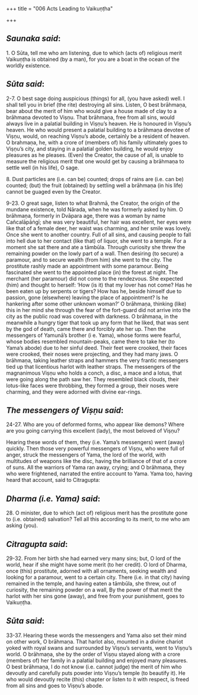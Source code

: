 +++
title = "006 Acts Leading to Vaikuṇṭha"

+++
 

## *Saunaka said*:

1\. O Sūta, tell me who am listening, due to which (acts of) religious merit Vaikuṇṭha is obtained (by a man), for you are a boat in the ocean of the worldly existence.

## *Sūta said*:

2-7. O best sage doing auspicious (things) for all, (you have asked) well. I shall tell you in brief (the rite) destroying all sins. Listen, O best brāhmaṇa, bear about the merit of him who would give a house made of clay to a brāhmaṇa devoted to Viṣṇu. That brāhmaṇa, free from all sins, would always live in a palatial building in Viṣṇu’s heaven. He is honoured in Viṣṇu’s heaven. He who would present a palatial building to a brāhmaṇa devotee of Viṣṇu, would, on reaching Viṣṇu’s abode, certainly be a resident of heaven. O brahmaṇa, he, with a crore of (members of) his family ultimately goes to Viṣṇu’s city, and staying in a palatial golden building, he would enjoy pleasures as he pleases. (Even) the Creator, the cause of all, is unable to measure the religious merit that one would get by causing a brāhmaṇa to settle well (in his life), O sage.

8\. Dust particles are (i.e. can be) counted; drops of rains are (i.e. can be) counted; (but) the fruit (obtained) by settling well a brāhmaṇa (in his life) cannot be guaged even by the Creator.

9-23. O great sage, listen to what Brahmā, the Creator, the origin of the mundane existence, told Nārada, when he was formerly asked by him. O brāhmaṇa, formerly in Dvāpara age, there was a woman by name Cañcalāpāṅgī; she was very beautiful, her hair was excellent, her eyes were like that of a female deer, her waist was charming, and her smile was lovely. Once she went to another country. Full of all sins, and causing people to fall into hell due to her contact (like that) of liquor, she went to a temple. For a moment she sat there and ate a tāmbūla. Through curiosity she threw the remaining powder on the lowly part of a wall. Then desiring (to secure) a paramour, and to secure wealth (from him) she went to the city. The prostitute rashly made an appointment with some paramour. Being fascinated she went to the appointed place (in) the forest at night. The merchant (her paramour) did not come to the rendezvous. She expected (him) and thought to herself: ‘How (is it) that my lover has not come? Has he been eaten up by serpents or tigers? How has he, beside himself due to passion, gone (elsewhere) leaving the place of appointment? Is he hankering after some other unknown woman?’ O brāhmaṇa, thinking (like) this in her mind she through the fear of the fort-guard did not arrive into the city as the public road was covered with darkness. O brāhmaṇa, in the meanwhile a hungry tiger that took up any form that he liked, that was sent by the god of death, came there and forcibly ate her up. Then the messengers of Yamunā’s brother (i e. Yama), whose forms were fearful, whose bodies resembled mountain-peaks, came there to take her (to Yama’s abode) due to her sinful deed. Their feet were crooked, their faces were crooked, their noses were projecting, and they had many jaws. O brāhmaṇa, taking leather straps and hammers the very frantic messengers tied up that licentious harlot with leather straps. The messengers of the magnanimous Viṣṇu who holds a conch, a disc, a mace and a lotus, that were going along the path saw her. They resembled black clouds, their lotus-like faces were throbbing, they formed a group, their noses were charming, and they were adorned with divine ear-rings.

## *The messengers of Viṣṇu said*:

24-27. Who are you of deformed forms, who appear like demons? Where are you going carrying this excellent (lady), the most beloved of Viṣṇu?

Hearing these words of them, they (i.e. Yama’s messengers) went (away) quickly. Then those very powerful messengers of Viṣṇu, who were full of anger, struck the messengers of Yama, the lord of the world, with multitudes of weapons like the disc, having the brilliance of that of a crore of suns. All the warriors of Yama ran away, crying; and O brāhmaṇa, they who were frightened, narrated the entire account to Yama. Yama too, having heard that account, said to Citragupta:

## *Dharma (i.e. Yama) said*:

28\. O minister, due to which (act of) religious merit has the prostitute gone to (i.e. obtained) salvation? Tell all this according to its merit, to me who am asking (you).

## *Citragupta said*:

29-32. From her birth she had earned very many sins; but, O lord of the world, hear if she might have some merit (to her credit). O lord of Dharma, once (this) prostitute, adorned with all ornaments, seeking wealth and looking for a paramour, went to a certain city. There (i.e. in that city) having remained in the temple, and having eaten a tāmbūla, she threw, out of curiosity, the remaining powder on a wall, By the power of that merit the harlot with her sins gone (away), and free from your punishment, goes to Vaikuṇṭha.

## *Sūta said*:

33-37. Hearing these words the messengers and Yama also set their mind on other work, O brāhmaṇa. That harlot also, mounted in a divine chariot yoked with royal swans and surrounded by Viṣṇu’s servants, went to Viṣṇu’s world. O brāhmaṇa, she by the order of Viṣṇu stayed along with a crore (members of) her family in a palatial building and enjoyed many pleasures. O best brāhmaṇa, I do not know (i.e. cannot judge) the merit of him who devoutly and carefully puts powder into Viṣṇu’s temple (to beautify it). He who would devoutly recite (this) chapter or listen to it with respect, is freed from all sins and goes to Viṣṇu’s abode.


